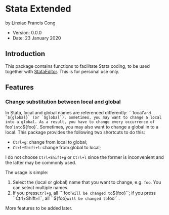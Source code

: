 # Stata Extended 

by Linxiao Francis Cong

* Version: 0.0.0
* Date: 23 January 2020

## Introduction

This package contains functions to facilitate Stata coding, to be used together with [StataEditor](https://github.com/mattiasnordin/StataEditor). This is for personal use only. 

## Features

### Change substitution between local and global

In Stata, local and global names are referenced differently: ```local'`` and `${global}` (or `$global`). Sometimes, you may want to change a local into a global. As a result, you have to change every occurrence of  ``foo'` into `${foo}`. Sometimes, you may also want to change a global in to a local. This package provides the following two shortcuts to do this:

* `Ctrl+g`: change from local to global;
* `Ctrl+Shift+l`: change from global to local;

I do not choose `Ctrl+Shift+g` or `Ctrl+l` since the former is inconvenient and the latter may be commonly used.

The usage is simple:

1. Select the (local or global) name that you want to change, e.g. `foo`. You can select multiple names.
2. If you press`Ctrl+g`,  all ```foo'`` will be changed to ``${foo}``; if you press ``Ctrl+Shift+l``, all ``${foo}`` will be changed to ``foo'` .

More features to be added later.